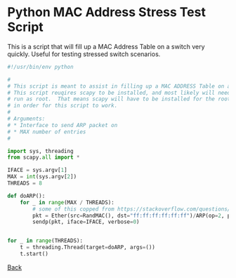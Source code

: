 # Python MAC Address Stress Test Script

This is a script that will fill up a MAC Address Table on a switch very quickly.  Useful for testing stressed switch scenarios.

```python
#!/usr/bin/env python

#
# This script is meant to assist in filling up a MAC ADDRESS Table on a switch
# This script reuqires scapy to be installed, and most likely will need to be
# run as root.  That means scapy will have to be installed for the root user
# in order for this script to work.
#
# Arguments:
# * Interface to send ARP packet on
# * MAX number of entries
#

import sys, threading
from scapy.all import *

IFACE = sys.argv[1]
MAX = int(sys.argv[2])
THREADS = 8

def doARP():
    for _ in range(MAX / THREADS):
        # some of this copped from https://stackoverflow.com/questions/1487389/python-scapy-mac-flooding-script
        pkt = Ether(src=RandMAC(), dst="ff:ff:ff:ff:ff:ff")/ARP(op=2, psrc="0.0.0.0",hwdst="ff:ff:ff:ff:Ff:ff")/Padding(load="A" * 18)
        sendp(pkt, iface=IFACE, verbose=0)


for _ in range(THREADS):
    t = threading.Thread(target=doARP, args=())
    t.start()
```

[Back](https://nstarke.github.io/)
